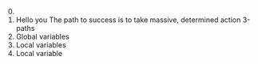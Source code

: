 0. <o>
1. Hello you
The path to success is to take massive, determined action
3-paths
4. Global variables
5. Local variables
6. Local variable
